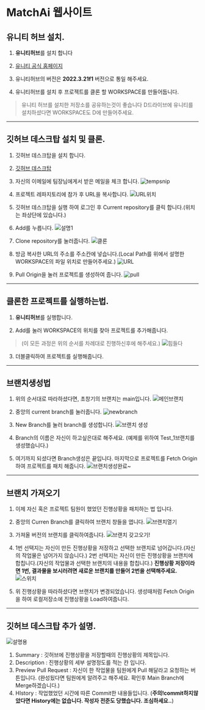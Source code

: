 # MatchAi 웹사이트

## 유니티 허브 설치.
  1. **유니티허브**를 설치 합니다
   
  2. [유니티 공식 홈페이지](https://unity.com/kr/download)
  
  3. 유니티허브의 버전은 **2022.3.21f1** 버전으로 통일 해주세요.
    
  4. 유니티허브를 설치 후 프로젝트를 클론 할 WORKSPACE를 만들어둡니다.
  > 유니티 허브를 설치한 저장소를 공유하는것이 좋습니다
  > D드라이브에 유니티를 설치하셨다면 WORKSPACE도 D에 만들어주세요.

* * *

## 깃허브 데스크탑 설치 및 클론.
  1. 깃허브 데스크탑을 설치 합니다.
   
  2. [깃허브 데스크탑](https://docs.github.com/ko/desktop/installing-and-authenticating-to-github-desktop/installing-github-desktop)
  3. 자신의 이메일에 팀장님에게서 받은 메일을 체크 합니다. 
      ![tempsnip](https://github.com/bluecube97/ProjectForTheHime/assets/83578340/40a2cde2-0184-4790-a9e0-20ce5eb184b4)
     
  4. 프로젝트 레파지토리에 참가 후 URL을 복사합니다.
      ![URL위치](https://github.com/bluecube97/ProjectForTheHime/assets/83578340/4f6969d4-5273-4ca6-9775-5a887fe7942f)
     
  5. 깃허브 데스크탑을 실행 하여 로그인 후 Current repository를 클릭 합니다.(위치는 좌상단에 있습니다.)
     
  6. Add를 누릅니다.
      ![설명1](https://github.com/bluecube97/ProjectForTheHime/assets/83578340/1c29399d-3326-4146-8800-48b7b4e24883)
     
  7. Clone repository를 눌러줍니다.
      ![클론](https://github.com/bluecube97/ProjectForTheHime/assets/83578340/573d46d8-8937-4e14-8d98-ef3e933caa1a)
     
  8. 방금 복사한 URL의 주소를 주소칸에 넣습니다.(Local Path를 위에서 설명한 WORKSPACE의 파일 위치로 만들어주세요.)
      ![URL](https://github.com/bluecube97/ProjectForTheHime/assets/83578340/bf825bed-6166-4627-9998-2c7185a9381a)
  9. Pull Origin을 눌러 프로젝트를 생성하여 줍니다.
     ![pull](https://github.com/bluecube97/ProjectForTheHime/assets/83578340/baf021e1-8a01-444b-9011-f526a4d1d7ea)

* * *

## 클론한 프로젝트를 실행하는법.
  1. **유니티허브**를 실행합니다.
   
  2. Add를 눌러 WORKSPACE의 위치를 찾아 프로젝트를 추가해줍니다.
> (이 모든 과정은 위의 순서를 차례대로 진행하신후에 해주세요.)
      ![힘들다](https://github.com/bluecube97/ProjectForTheHime/assets/83578340/6d67d726-e2a0-401a-a894-e9b65036abc9)

  3. 더블클릭하여 프로젝트를 실행해줍니다.

* * *

## 브랜치생성법
  1. 위의 순서대로 따라하셨다면, 초창기의 브랜치는 main입니다.
    ![메인브랜치](https://github.com/bluecube97/ProjectForTheHime/assets/83578340/370c6eea-22a0-4cda-8d04-f47b0f6064e7)

  2. 중앙의 current branch를 눌러줍니다.
    ![newbranch](https://github.com/bluecube97/ProjectForTheHime/assets/83578340/73ad708d-df9a-4eb5-90fd-b77e9310ace8)

  3.  New Branch를 눌러 branch를 생성합니다.
    ![브랜치 생성](https://github.com/bluecube97/ProjectForTheHime/assets/83578340/1e8e1cf6-b32e-4afe-93ee-3f1d98d87543)

  4. Branch의 이름은 자신이 하고싶은대로 해주세요.
      (예제를 위하여 Test_1브랜치를 생성했습니다.)
     
  5. 여기까지 되셨다면 Branch생성은 끝입니다. 마지막으로 프로젝트를 Fetch Origin하여 프로젝트를 패치 해줍니다.
     ![브랜치생성완료~](https://github.com/bluecube97/ProjectForTheHime/assets/83578340/53e7e616-36cf-4d25-9d26-04eb79fbef36)

* * *

## 브랜치 가져오기
  1. 이제 자신 혹은 프로젝트 팀원이 했었던 진행상황을 패치하는 법 입니다.

  2. 중앙의 Curren Branch를 클릭하여 브랜치 창들을 엽니다.
    ![브랜치열기](https://github.com/bluecube97/ProjectForTheHime/assets/83578340/d79a35f9-7c6b-45c8-bbf5-c4d945298c2d)

  3. 가져올 버전의 브랜치를 클릭하여줍니다.
    ![브랜치 갖고오기!](https://github.com/bluecube97/ProjectForTheHime/assets/83578340/75190fb3-6a34-4415-9991-e01c9626e6d9)

  4. 1번 선택지는 자신이 만든 진행상황을 저장하고 선택한 브랜치로 넘어갑니다.(자신의 작업물은 넘어가지 않습니다.)
     2번 선택지는 자신이 만든 진행상황을 브랜치에 합칩니다.(자신의 작업물과 선택한 브랜치의 내용을 합칩니다.)
     **진행상황 저장이라면 1번, 결과물을 보시러려면 새로운 브랜치를 만들어 2번을 선택해주세요.**
    ![스위치](https://github.com/bluecube97/ProjectForTheHime/assets/83578340/b6d383c2-44bf-4c09-a835-1aa89765fd97)

  5. 위 진행상황을 따라하셨다면 브랜치가 변경되었습니다. 생성때처럼 Fetch Origin을 하여 로컬저장소에 진행상황을 Load하여줍니다.

* * *

## 깃허브 데스크탑 추가 설명.
  ![설명용](https://github.com/bluecube97/ProjectForTheHime/assets/83578340/1d510252-9dd8-40e2-b737-1ba7489d1c8c)

  1. Summary : 깃허브에 진행상황을 저장할때의 진행상황의 제목입니다.
  2. Description : 진행상황의 세부 설명정도를 적는 칸 입니다.
  3. Preview Pull Request : 자신이 한 작업물을 팀원에게 Pull 해달라고 요청하는 버튼입니다.
     (완성됬다면 팀원에게 알려주고 해주세요. 확인후 Main Branch에 Merge하겠습니다.)
  4. HIstory : 작업했었던 시간에 따른 Commit한 내용들입니다.
     (**주의!commit하지않았다면 History에는 없습니다. 작성자 전준도 당했습니다. 조심하세요..**)

